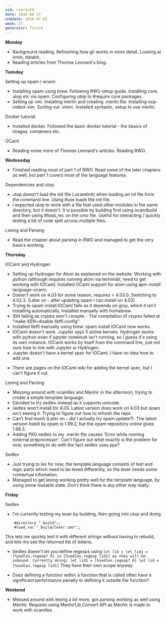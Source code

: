 ```yaml
---
uid: ciaran16
date: 2016-06-27
enddate: 2016-07-03
week: 27
generator: furore
---
```


**Monday**   
- Background reading. Refreshing how git works in more detail. Looking at irmin, datakit.
- Reading articles from Thomas Leonard's blog.

**Tuesday**   

Setting up opam / ocaml.
- Installing opam using brew. Following RWO setup guide. Installing core, utop etc via opam. Configuring utop to #require core packages.
- Setting up vim. Installing merlin and creating .merlin file. Installing ocp-indent-vim. Sorting out .vimrc. Installed syntastic, setup to use merlin.

Docker tutorial
- Installed docker. Followed the basic docker tutorial - the basics of images, containers etc.

OCaml
- Reading some more of Thomas Leonard's articles. Reading  RWO.

**Wednesday**  
- Finished reading most of part 1 of RWO. Read some of the later chapters as well, but part 1 covers most of the language features.

Dependencies and utop
- utop doesn't load the init file (.ocamlinit) when loading an ml file from the command line. Using #use loads the init file.
- I expected utop to work with a file that used other modules in the same directory, but it doesn't. It is possible by building first using ocamlbuild and then using #load_rec on the cmo file. Useful for interacting / quickly testing a bit of code split across multiple files.

Lexing and Parsing
- Read the chapter about parsing in RWO and managed to get the very basics working.

**Thursday**  

IOCaml and Hydrogen
- Setting up Hydrogen for Atom as explained on the website. Working with python (although requires running atom via terminal), need to get working with IOCaml. Installed OCaml support for atom using apm install language-ocaml.
- Doesn't work on 4.03 for some reason, requires < 4.03.0. Switching to 4.02.3. (Later on - after updating opam I can install on 4.03)
- Trying to opam install IOCaml fails as it depends on gmp, which it isn't installing automatically. Installed manually with homebrew.
- Still failing as ctypes won't compile - The compilation of ctypes failed at "make XEN=disable libffi.config".
- Installed libffi manually using brew. opam install IOCaml now works.
- IOCaml doesn't work. Jupyter says 0 active kernels. Hydrogen works with python even if jupyter notebook isn't running, so I guess it's using its own instance. IOCaml works by itself from the command line, just not sure how to link with Jupyter or Hydrogen.
- Jupyter doesn't have a kernel spec for IOCaml. I have no idea how to add one.

* There are pages on the IOCaml wiki for adding the kernel spec, but I can't figure it out.

Lexing and Parsing  
- Messing around with ocamllex and Menhir in the afternoon, trying to create a simple template language.
- Decided to try sedlex instead as it supports unicode.
- sedlex won't install for 4.03. Latest version does work on 4.03 but opam isn't seeing it. Trying to figure out how to refresh the repo.
- Can't find much (Later on - did I actually try opam update?). The latest version listed by opam is 1.99.2, but the opam repository online gives 1.99.3.
- Adding PKG sedlex to my .merlin file causes 'Error while running external preprocessor'. Can't figure out what exactly is the problem for now, something to do with the fact sedlex uses ppx?

Sedlex  
- Just trying to lex for now, the template language consists of text and logic parts which need to be lexed differently, so the lexer needs some contextual infomation.
- Managed to get lexing working pretty well for the template language, by using some mutable state. Don't think there is any other way really.

**Friday**

Sedlex  
- I'm currently testing my lexer by building, then going into utop and doing

```
    #directory "_build";;
    #load_rec "_build/lexer.cmo";;
```

  This lets me quickly test it with different strings without having to rebuild, and lets me see the returned list of tokens.

* Sedlex doesn't let you define regexps using
    `let lid =
      let lid1 = [%sedlex.regexp? R] in
      [%sedlex.regexp lid1]
  as they will be unbound. Currently doing:
    let lid1 = [%sedlex.regexp? R]
    let lid = [%sedlex.regexp lid1]`
  They have their own scope anyway.

* Does defining a function within a function that is called often have a significant performance penalty to defining it outside the function?

**Weekend**
- Messed around with lexing a bit more, got parsing working as well using Menhir. Requires using MenhirLib.Convert API as Menhir is made to work with ocamllex.

